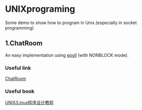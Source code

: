 # UNIXprograming

Some demo to show how to program in Unix.(especially in socket programming) 

## 1.ChatRoom

An easy implementation using [epoll](http://man7.org/linux/man-pages/man7/epoll.7.html) (with NONBLOCK mode).

### Useful link

[ChatRoom](https://www.shiyanlou.com/courses/315)

### Useful book

[UNIX/Linux程序设计教程](http://www.hzbook.com/Books/6717.html)
